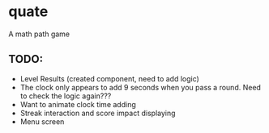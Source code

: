 # quate

A math path game


## TODO: 
- Level Results (created component, need to add logic)
- The clock only appears to add 9 seconds when you pass a round. Need to check the logic again???
- Want to animate clock time adding
- Streak interaction and score impact displaying
- Menu screen
